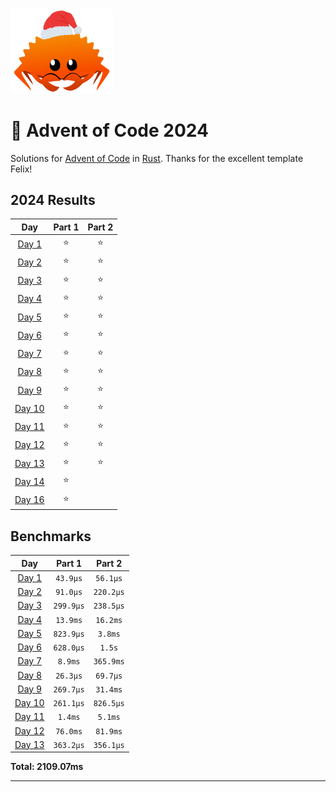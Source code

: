 <img src="./.assets/christmas_ferris.png" width="164">

# 🎄 Advent of Code 2024

Solutions for [Advent of Code](https://adventofcode.com/) in [Rust](https://www.rust-lang.org/).
Thanks for the excellent template Felix!

<!--- advent_readme_stars table --->
## 2024 Results

| Day | Part 1 | Part 2 |
| :---: | :---: | :---: |
| [Day 1](https://adventofcode.com/2024/day/1) | ⭐ | ⭐ |
| [Day 2](https://adventofcode.com/2024/day/2) | ⭐ | ⭐ |
| [Day 3](https://adventofcode.com/2024/day/3) | ⭐ | ⭐ |
| [Day 4](https://adventofcode.com/2024/day/4) | ⭐ | ⭐ |
| [Day 5](https://adventofcode.com/2024/day/5) | ⭐ | ⭐ |
| [Day 6](https://adventofcode.com/2024/day/6) | ⭐ | ⭐ |
| [Day 7](https://adventofcode.com/2024/day/7) | ⭐ | ⭐ |
| [Day 8](https://adventofcode.com/2024/day/8) | ⭐ | ⭐ |
| [Day 9](https://adventofcode.com/2024/day/9) | ⭐ | ⭐ |
| [Day 10](https://adventofcode.com/2024/day/10) | ⭐ | ⭐ |
| [Day 11](https://adventofcode.com/2024/day/11) | ⭐ | ⭐ |
| [Day 12](https://adventofcode.com/2024/day/12) | ⭐ | ⭐ |
| [Day 13](https://adventofcode.com/2024/day/13) | ⭐ | ⭐ |
| [Day 14](https://adventofcode.com/2024/day/14) | ⭐ |   |
| [Day 16](https://adventofcode.com/2024/day/16) | ⭐ |   |
<!--- advent_readme_stars table --->

<!--- benchmarking table --->
## Benchmarks

| Day | Part 1 | Part 2 |
| :---: | :---: | :---:  |
| [Day 1](./src/bin/01.rs) | `43.9µs` | `56.1µs` |
| [Day 2](./src/bin/02.rs) | `91.0µs` | `220.2µs` |
| [Day 3](./src/bin/03.rs) | `299.9µs` | `238.5µs` |
| [Day 4](./src/bin/04.rs) | `13.9ms` | `16.2ms` |
| [Day 5](./src/bin/05.rs) | `823.9µs` | `3.8ms` |
| [Day 6](./src/bin/06.rs) | `628.0µs` | `1.5s` |
| [Day 7](./src/bin/07.rs) | `8.9ms` | `365.9ms` |
| [Day 8](./src/bin/08.rs) | `26.3µs` | `69.7µs` |
| [Day 9](./src/bin/09.rs) | `269.7µs` | `31.4ms` |
| [Day 10](./src/bin/10.rs) | `261.1µs` | `826.5µs` |
| [Day 11](./src/bin/11.rs) | `1.4ms` | `5.1ms` |
| [Day 12](./src/bin/12.rs) | `76.0ms` | `81.9ms` |
| [Day 13](./src/bin/13.rs) | `363.2µs` | `356.1µs` |

**Total: 2109.07ms**
<!--- benchmarking table --->

---
